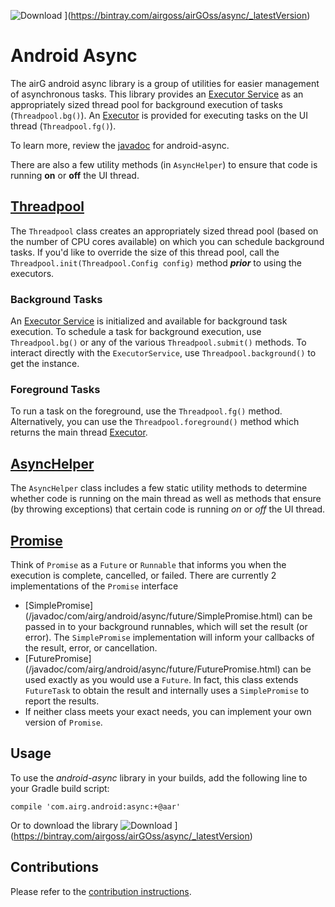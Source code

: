   ![Download](https://api.bintray.com/packages/airgoss/airGOss/async/images/download.svg) ](https://bintray.com/airgoss/airGOss/async/_latestVersion)

# Android Async
The airG android async library is a group of utilities for easier management of asynchronous tasks. This library provides an [Executor Service](https://developer.android.com/reference/java/util/concurrent/ExecutorService.html) as an appropriately sized thread pool for background execution of tasks (`Threadpool.bg()`). An [Executor](https://developer.android.com/reference/java/util/concurrent/Executor.html) is provided for executing tasks on the UI thread (`Threadpool.fg()`). 

To learn more, review the [javadoc](https://airg.github.io/android-async/javadoc/) for android-async.

There are also a few utility methods (in `AsyncHelper`) to ensure that code is running __on__ or __off__ the UI thread.

## [Threadpool](/javadoc/com/airg/android/async/ThreadPool.html)
The `Threadpool` class creates an appropriately sized thread pool (based on the number of CPU cores available) on which you can schedule background tasks. If you'd like to override the size of this thread pool, call the `Threadpool.init(Threadpool.Config config)` method ___prior___ to using the executors.

### Background Tasks
An [Executor Service](https://developer.android.com/reference/java/util/concurrent/ExecutorService.html) is initialized and available for background task execution. To schedule a task for background execution, use `Threadpool.bg()` or any of the various `Threadpool.submit()` methods. To interact directly with the `ExecutorService`, use `Threadpool.background()` to get the instance.

### Foreground Tasks
To run a task on the foreground, use the `Threadpool.fg()` method. Alternatively, you can use the `Threadpool.foreground()` method which returns the main thread [Executor](https://developer.android.com/reference/java/util/concurrent/Executor.html).

## [AsyncHelper](/javadoc/com/airg/android/async/AsyncHelper.html)
The `AsyncHelper` class includes a few static utility methods to determine whether code is running on the main thread as well as methods that ensure (by throwing exceptions) that certain code is running _on_ or _off_ the UI thread.

## [Promise](/javadoc/com/airg/android/async/future/Promise.html)
Think of `Promise` as a `Future` or `Runnable` that informs you when the execution is complete, cancelled, or failed. There are currently 2 implementations of the `Promise` interface

* [SimplePromise] (/javadoc/com/airg/android/async/future/SimplePromise.html) can be passed in to your background runnables, which will set the result (or error). The `SimplePromise` implementation will inform your callbacks of the result, error, or cancellation.
* [FuturePromise] (/javadoc/com/airg/android/async/future/FuturePromise.html) can be used exactly as you would use a `Future`. In fact, this class extends `FutureTask` to obtain the result and internally uses a `SimplePromise` to report the results.
* If neither class meets your exact needs, you can implement your own version of `Promise`.

## Usage
To use the _android-async_ library in your builds, add the following line to your Gradle build script:

`compile 'com.airg.android:async:+@aar'`

Or to download the library ![Download](https://api.bintray.com/packages/airgoss/airGOss/async/images/download.svg) ](https://bintray.com/airgoss/airGOss/async/_latestVersion)

## Contributions
Please refer to the [contribution instructions](https://airg.github.io/#contribute).
